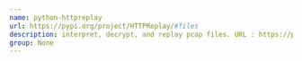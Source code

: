 ```yaml
---
name: python-httpreplay
url: https://pypi.org/project/HTTPReplay/#files
description: interpret, decrypt, and replay pcap files. URL : https://pypi.org/project/HTTPReplay/#files Groups : None
group: None
---
```

